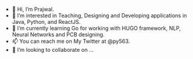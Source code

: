 - 👋 Hi, I’m Prajwal.
- 👀 I’m interested in Teaching, Designing and Developing applications in Java, Python, and ReactJS.
- 🌱 I’m currently learning Go for working with HUGO framework, NLP, Neural Networks and PCB designing.
- 📫 You can reach me on My Twitter at @py563.
- 💞️ I’m looking to collaborate on ...

<!---
py563/py563 is a ✨ special ✨ repository because its `README.md` (this file) appears on your GitHub profile.
You can click the Preview link to take a look at your changes.
--->
